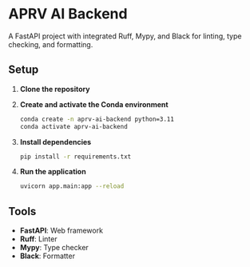 # APRV AI Backend

A FastAPI project with integrated Ruff, Mypy, and Black for linting, type checking, and formatting.

## Setup

1. **Clone the repository**

2. **Create and activate the Conda environment**

   ```bash
   conda create -n aprv-ai-backend python=3.11
   conda activate aprv-ai-backend
   ```

3. **Install dependencies**

   ```bash
   pip install -r requirements.txt
   ```

4. **Run the application**

   ```bash
   uvicorn app.main:app --reload
   ```

## Tools

- **FastAPI**: Web framework
- **Ruff**: Linter
- **Mypy**: Type checker
- **Black**: Formatter
